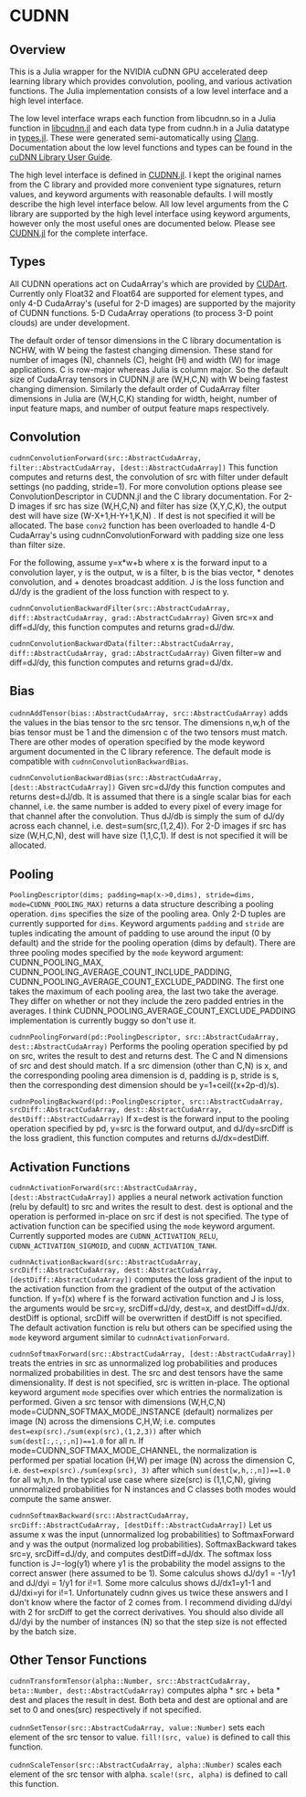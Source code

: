 # CUDNN

<!---
[![Build Status](https://travis-ci.org/denizyuret/CUDNN.jl.svg?branch=master)](https://travis-ci.org/denizyuret/CUDNN.jl)
--->

## Overview

This is a Julia wrapper for the NVIDIA cuDNN GPU accelerated deep
learning library which provides convolution, pooling, and various
activation functions.  The Julia implementation consists of a low
level interface and a high level interface.

The low level interface wraps each function from libcudnn.so in a
Julia function in
[libcudnn.jl](https://github.com/denizyuret/CUDNN.jl/blob/master/src/libcudnn.jl)
and each data type from cudnn.h in a Julia datatype in
[types.jl](https://github.com/denizyuret/CUDNN.jl/blob/master/src/types.jl).
These were generated semi-automatically using
[Clang](https://github.com/ihnorton/Clang.jl).  Documentation about
the low level functions and types can be found in the [cuDNN Library
User Guide](https://developer.nvidia.com/cuDNN).

The high level interface is defined in
[CUDNN.jl](https://github.com/denizyuret/CUDNN.jl/blob/master/src/CUDNN.jl).
I kept the original names from the C library and provided more
convenient type signatures, return values, and keyword arguments with
reasonable defaults.  I will mostly describe the high level interface
below.  All low level arguments from the C library are supported by
the high level interface using keyword arguments, however only the
most useful ones are documented below.  Please see
[CUDNN.jl](https://github.com/denizyuret/CUDNN.jl/blob/master/src/CUDNN.jl)
for the complete interface.

## Types

All CUDNN operations act on CudaArray's which are provided by
[CUDArt](https://github.com/JuliaGPU/CUDArt.jl).  Currently only
Float32 and Float64 are supported for element types, and only 4-D
CudaArray's (useful for 2-D images) are supported by the majority of
CUDNN functions.  5-D CudaArray operations (to process 3-D point
clouds) are under development.

The default order of tensor dimensions in the C library documentation
is NCHW, with W being the fastest changing dimension.  These stand for
number of images (N), channels (C), height (H) and width (W) for image
applications.  C is row-major whereas Julia is column major.  So the
default size of CudaArray tensors in CUDNN.jl are (W,H,C,N) with W
being fastest changing dimension.  Similarly the default order of
CudaArray filter dimensions in Julia are (W,H,C,K) standing for width,
height, number of input feature maps, and number of output feature
maps respectively.

## Convolution

`cudnnConvolutionForward(src::AbstractCudaArray, filter::AbstractCudaArray,
[dest::AbstractCudaArray])` This function computes and returns dest, the
convolution of src with filter under default settings (no padding,
stride=1).  For more convolution options please see
ConvolutionDescriptor in CUDNN.jl and the C library documentation.
For 2-D images if src has size (W,H,C,N) and filter has size
(X,Y,C,K), the output dest will have size (W-X+1,H-Y+1,K,N) .  If dest
is not specified it will be allocated.  The base `conv2` function has
been overloaded to handle 4-D CudaArray's using
cudnnConvolutionForward with padding size one less than filter size.

For the following, assume y=x*w+b where x is the forward input to a
convolution layer, y is the output, w is a filter, b is the bias
vector, * denotes convolution, and + denotes broadcast addition.  J is
the loss function and dJ/dy is the gradient of the loss function with
respect to y.

`cudnnConvolutionBackwardFilter(src::AbstractCudaArray, diff::AbstractCudaArray,
grad::AbstractCudaArray)` Given src=x and diff=dJ/dy, this function computes
and returns grad=dJ/dw.

`cudnnConvolutionBackwardData(filter::AbstractCudaArray, diff::AbstractCudaArray,
grad::AbstractCudaArray)` Given filter=w and diff=dJ/dy, this function
computes and returns grad=dJ/dx.


## Bias

`cudnnAddTensor(bias::AbstractCudaArray, src::AbstractCudaArray)` adds the values in
the bias tensor to the src tensor.  The dimensions n,w,h of the bias
tensor must be 1 and the dimension c of the two tensors must match.
There are other modes of operation specified by the mode keyword
argument documented in the C library reference.  The default mode is
compatible with `cudnnConvolutionBackwardBias`.

`cudnnConvolutionBackwardBias(src::AbstractCudaArray, [dest::AbstractCudaArray])`
Given src=dJ/dy this function computes and returns dest=dJ/db.  It is
assumed that there is a single scalar bias for each channel, i.e. the
same number is added to every pixel of every image for that channel
after the convolution.  Thus dJ/db is simply the sum of dJ/dy across
each channel, i.e. dest=sum(src,(1,2,4)).  For 2-D images if src has
size (W,H,C,N), dest will have size (1,1,C,1).  If dest is not
specified it will be allocated.


## Pooling

`PoolingDescriptor(dims; padding=map(x->0,dims), stride=dims,
mode=CUDNN_POOLING_MAX)` returns a data structure describing a pooling
operation.  `dims` specifies the size of the pooling area.  Only 2-D
tuples are currently supported for `dims`.  Keyword arguments
`padding` and `stride` are tuples indicating the amount of padding to
use around the input (0 by default) and the stride for the pooling
operation (dims by default).  There are three pooling modes specified
by the `mode` keyword argument: CUDNN_POOLING_MAX,
CUDNN_POOLING_AVERAGE_COUNT_INCLUDE_PADDING,
CUDNN_POOLING_AVERAGE_COUNT_EXCLUDE_PADDING.  The first one takes the
maximum of each pooling area, the last two take the average.  They
differ on whether or not they include the zero padded entries in the
averages.  I think CUDNN_POOLING_AVERAGE_COUNT_EXCLUDE_PADDING
implementation is currently buggy so don't use it.

`cudnnPoolingForward(pd::PoolingDescriptor, src::AbstractCudaArray,
dest::AbstractCudaArray)` Performs the pooling operation specified by pd on
src, writes the result to dest and returns dest.  The C and N
dimensions of src and dest should match.  If a src dimension (other
than C,N) is x, and the corresponding pooling area dimension is d,
padding is p, stride is s, then the corresponding dest dimension
should be y=1+ceil((x+2p-d)/s).

`cudnnPoolingBackward(pd::PoolingDescriptor, src::AbstractCudaArray,
srcDiff::AbstractCudaArray, dest::AbstractCudaArray, destDiff::AbstractCudaArray)` If x=dest
is the forward input to the pooling operation specified by pd, y=src
is the forward output, and dJ/dy=srcDiff is the loss gradient, this
function computes and returns dJ/dx=destDiff.

## Activation Functions

`cudnnActivationForward(src::AbstractCudaArray, [dest::AbstractCudaArray])` applies a
neural network activation function (relu by default) to src and writes
the result to dest.  dest is optional and the operation is performed
in-place on src if dest is not specified.  The type of activation
function can be specified using the `mode` keyword argument.
Currently supported modes are `CUDNN_ACTIVATION_RELU`,
`CUDNN_ACTIVATION_SIGMOID`, and `CUDNN_ACTIVATION_TANH`.

`cudnnActivationBackward(src::AbstractCudaArray, srcDiff::AbstractCudaArray,
dest::AbstractCudaArray, [destDiff::AbstractCudaArray])` computes the loss gradient of
the input to the activation function from the gradient of the output
of the activation function.  If y=f(x) where f is the forward
activation function and J is loss, the arguments would be src=y,
srcDiff=dJ/dy, dest=x, and destDiff=dJ/dx.  destDiff is optional,
srcDiff will be overwritten if destDiff is not specified.  The default
activation function is relu but others can be specified using the
`mode` keyword argument similar to `cudnnActivationForward`.

`cudnnSoftmaxForward(src::AbstractCudaArray, [dest::AbstractCudaArray])` treats the
entries in src as unnormalized log probabilities and produces
normalized probabilities in dest.  The src and dest tensors have the
same dimensionality.  If dest is not specified, src is written
in-place.  The optional keyword argument `mode` specifies over which
entries the normalization is performed.  Given a src tensor with
dimensions (W,H,C,N) mode=CUDNN_SOFTMAX_MODE_INSTANCE (default)
normalizes per image (N) across the dimensions C,H,W; i.e. computes
`dest=exp(src)./sum(exp(src),(1,2,3))` after which
`sum(dest[:,:,:,n])==1.0` for all n.  If
mode=CUDNN_SOFTMAX_MODE_CHANNEL, the normalization is performed per
spatial location (H,W) per image (N) across the dimension C,
i.e. `dest=exp(src)./sum(exp(src), 3)` after which
`sum(dest[w,h,:,n])==1.0` for all w,h,n.  In the typical use case
where size(src) is (1,1,C,N), giving unnormalized probabilities for N
instances and C classes both modes would compute the same answer.

`cudnnSoftmaxBackward(src::AbstractCudaArray, srcDiff::AbstractCudaArray,
[destDiff::AbstractCudaArray])` Let us assume x was the input (unnormalized
log probabilities) to SoftmaxForward and y was the output (normalized
log probabilities).  SoftmaxBackward takes src=y, srcDiff=dJ/dy, and
computes destDiff=dJ/dx.  The softmax loss function is J=-log(y1)
where y1 is the probability the model assigns to the correct answer
(here assumed to be 1).  Some calculus shows dJ/dy1 = -1/y1 and dJ/dyi
= 1/y1 for i!=1.  Some more calculus shows dJ/dx1=y1-1 and dJ/dxi=yi
for i!=1.  Unfortunately cudnn gives us twice these answers and I
don't know where the factor of 2 comes from.  I recommend dividing
dJ/dyi with 2 for srcDiff to get the correct derivatives.  You should
also divide all dJ/dyi by the number of instances (N) so that the step
size is not effected by the batch size.

## Other Tensor Functions

`cudnnTransformTensor(alpha::Number, src::AbstractCudaArray, beta::Number,
dest::AbstractCudaArray)` computes alpha * src + beta * dest and places the
result in dest.  Both beta and dest are optional and are set to 0 and
ones(src) respectively if not specified.

`cudnnSetTensor(src::AbstractCudaArray, value::Number)` sets each element of
the src tensor to value.  `fill!(src, value)` is defined to call this
function.

`cudnnScaleTensor(src::AbstractCudaArray, alpha::Number)` scales each element
of the src tensor with alpha.  `scale!(src, alpha)` is defined to call
this function.

